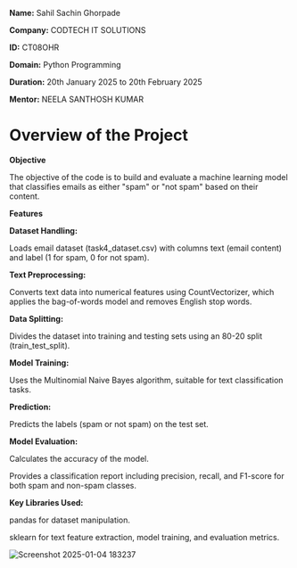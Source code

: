 **Name:** Sahil Sachin Ghorpade

**Company:** CODTECH IT SOLUTIONS

**ID:** CT08OHR

**Domain:** Python Programming

**Duration:** 20th January 2025 to 20th February 2025

**Mentor:** NEELA SANTHOSH KUMAR

# Overview of the Project

**Objective**

The objective of the code is to build and evaluate a machine learning model that classifies emails as either "spam" or "not spam" based on their content.

**Features**

**Dataset Handling:**

Loads email dataset (task4_dataset.csv) with columns text (email content) and label (1 for spam, 0 for not spam).

**Text Preprocessing:**

Converts text data into numerical features using CountVectorizer, which applies the bag-of-words model and removes English stop words.

**Data Splitting:**

Divides the dataset into training and testing sets using an 80-20 split (train_test_split).

**Model Training:**

Uses the Multinomial Naive Bayes algorithm, suitable for text classification tasks.

**Prediction:**

Predicts the labels (spam or not spam) on the test set.

**Model Evaluation:**

Calculates the accuracy of the model.

Provides a classification report including precision, recall, and F1-score for both spam and non-spam classes.

**Key Libraries Used:**

pandas for dataset manipulation.

sklearn for text feature extraction, model training, and evaluation metrics.

![Screenshot 2025-01-04 183237](https://github.com/user-attachments/assets/460e5412-535b-440c-92af-4fa54341f043)
